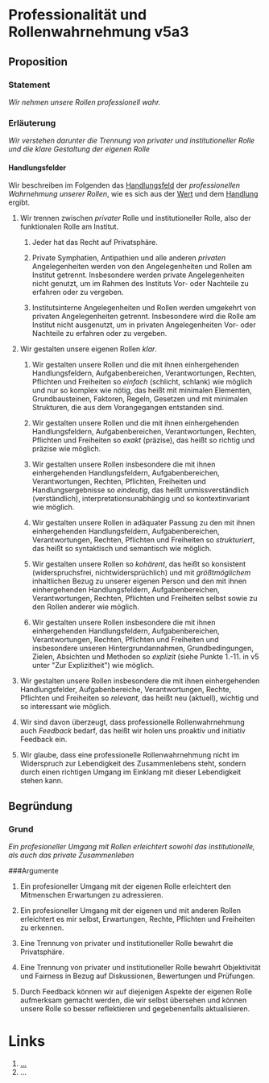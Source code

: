 <!---
   NAME - The NAME of this project is:
ethos

  FILE - The FILENAME of the current file is:
/v5a3.md

  CREATION - This project was CREATED on:
2017-01-28-16:15:00 UTC

  MODIFICATION - This project was last MODIFIED on:
2017-01-28-16:15:00 UTC

  VERSION - The current VERSION of this project is:
<git-commit-hash>-2017-01-28-16:15:00 UTC

  CREATOR(S) - This project was CREATED by:
Michael Czechowski, Martin Maga

  CONTACT - You can CONTACT the creator(s) or developer(s) of this project at:
E-Mail: mail@martinmaga.de

  COPYRIGHT - The COPYRIGHT holder of this project is:
COPYRIGHT (c) 2016 Martin Maga

  LICENSE - This project is LICENSED under the following license:
Martin Maga 2016 CC BY-SA 4.0 https://creativecommons.org

  SUBFILE – This is a SUBFILE! For more INFORMATION on this project go to:
/README.md
--->

# Professionalität und Rollenwahrnehmung v5a3
## Proposition
### Statement
*Wir nehmen unsere Rollen professionell wahr.*

### Erläuterung
*Wir verstehen darunter die Trennung von privater und institutioneller Rolle und die klare Gestaltung der eigenen Rolle*

#### Handlungsfelder
Wir beschreiben im Folgenden das [Handlungsfeld](../synopsis/reasons.md) der *professionellen Wahrnehmung unserer Rollen*, wie es sich aus der [Wert](../values/vi_value.md) und dem [Handlung](../actions/ai_action.md) ergibt.

1. Wir trennen zwischen *privater* Rolle und institutioneller Rolle, also der funktionalen Rolle am Institut.

    1. Jeder hat das Recht auf Privatsphäre.

    2. Private Symphatien, Antipathien und alle anderen *privaten* Angelegenheiten werden von den Angelegenheiten und Rollen am Institut getrennt.
    Insbesondere werden private Angelegenheiten nicht genutzt, um im Rahmen des Instituts Vor- oder Nachteile zu erfahren oder zu vergeben.

    3. Institutsinterne Angelegenheiten und Rollen werden umgekehrt von privaten Angelegenheiten getrennt.
    Insbesondere wird die Rolle am Institut nicht ausgenutzt, um in privaten Angelegenheiten Vor- oder Nachteile zu erfahren oder zu vergeben.

3. Wir gestalten unsere eigenen Rollen *klar*.

    1. Wir gestalten unsere Rollen und die mit ihnen einhergehenden Handlungsfeldern, Aufgabenbereichen, Verantwortungen, Rechten, Pflichten und Freiheiten so *einfach* (schlicht, schlank) wie möglich und nur so komplex wie nötig, das heißt mit minimalen Elementen, Grundbausteinen, Faktoren, Regeln, Gesetzen und mit minimalen Strukturen, die aus dem Vorangegangen entstanden sind.

    2. Wir gestalten unsere Rollen und die mit ihnen einhergehenden Handlungsfeldern, Aufgabenbereichen, Verantwortungen, Rechten, Pflichten und Freiheiten so *exakt* (präzise), das heißt so richtig und präzise wie möglich.

    3. Wir gestalten unsere Rollen insbesondere die mit ihnen einhergehenden Handlungsfeldern, Aufgabenbereichen, Verantwortungen, Rechten, Pflichten, Freiheiten und Handlungsergebnisse so *eindeutig*, das heißt unmissverständlich (verständlich), interpretationsunabhängig und so kontextinvariant wie möglich.

    4. Wir gestalten unsere Rollen in adäquater Passung zu den mit ihnen einhergehenden Handlungsfeldern, Aufgabenbereichen, Verantwortungen, Rechten, Pflichten und Freiheiten so *strukturiert*, das heißt so syntaktisch und semantisch wie möglich.

    5. Wir gestalten unsere Rollen so *kohärent*, das heißt so konsistent (widerspruchsfrei, nichtwidersprüchlich) und mit *größtmöglichem* inhaltlichen Bezug zu unserer eigenen Person und den mit ihnen einhergehenden Handlungsfeldern, Aufgabenbereichen, Verantwortungen, Rechten, Pflichten und Freiheiten selbst sowie zu den Rollen anderer wie möglich.

    3. Wir gestalten unsere Rollen insbesondere die mit ihnen einhergehenden Handlungsfeldern, Aufgabenbereichen, Verantwortungen, Rechten, Pflichten und Freiheiten und insbesondere unseren Hintergrundannahmen, Grundbedingungen, Zielen, Absichten und Methoden so *explizit* (siehe Punkte 1.-11. in v5 unter "Zur Explizitheit") wie möglich.

3. Wir gestalten unsere Rollen insbesondere die mit ihnen einhergehenden Handlungsfelder, Aufgabenbereiche, Verantwortungen, Rechte, Pflichten und Freiheiten so *relevant*, das heißt neu (aktuell), wichtig und so interessant wie möglich.

4. Wir sind davon überzeugt, dass professionelle Rollenwahrnehmung auch *Feedback* bedarf, das heißt wir holen uns proaktiv und initiativ Feedback ein.

5. Wir glaube, dass eine professionelle Rollenwahrnehmung nicht im Widerspruch zur Lebendigkeit des Zusammenlebens steht, sondern durch einen richtigen Umgang im Einklang mit dieser Lebendigkeit stehen kann.

## Begründung
### Grund
*Ein profesioneller Umgang mit Rollen erleichtert sowohl das institutionelle, als auch das private Zusammenleben*

###Argumente
1. Ein profesioneller Umgang mit der eigenen Rolle erleichtert den Mitmenschen Erwartungen zu adressieren.

2. Ein profesioneller Umgang mit der eigenen und mit anderen Rollen erleichtert es mir selbst, Erwartungen, Rechte, Pflichten und Freiheiten zu erkennen.

3. Eine Trennung von privater und institutioneller Rolle bewahrt die Privatsphäre.

4. Eine Trennung von privater und institutioneller Rolle bewahrt Objektivität und Fairness in Bezug auf Diskussionen, Bewertungen und Prüfungen.

5. Durch Feedback können wir auf diejenigen Aspekte der eigenen Rolle aufmerksam gemacht werden, die wir selbst übersehen und können unsere Rolle so besser reflektieren und gegebenenfalls aktualisieren.


# Links
  1. […](…)
  2. …
